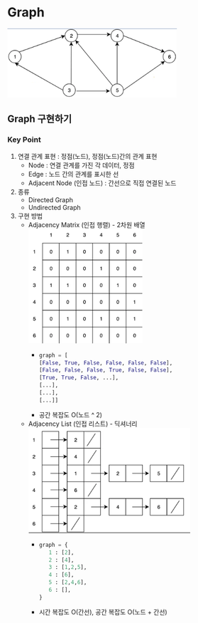 # Graph
![img.png](img_graph.png)
## Graph 구현하기
### Key Point
1. 연결 관계 표현 : 정점(노드), 정점(노드)간의 관계 표현
   - Node : 연결 관계를 가진 각 데이터, 정점
   - Edge : 노드 간의 관계를 표시한 선
   - Adjacent Node (인접 노드) : 간선으로 직접 연결된 노드
2. 종류
   - Directed Graph
   - Undirected Graph
3. 구현 방법
   - Adjacency Matrix (인접 행렬) - 2차원 배열  
      ![img.png](img_adjacency_matrix.png)
     - ```python
       graph = [
       [False, True, False, False, False, False],
       [False, False, False, True, False, False],
       [True, True, False, ...],
       [...],
       [...],
       [...]]
       ```
     - 공간 복잡도 O(노드 ^ 2)
   - Adjacency List (인접 리스트) - 딕셔너리  
      ![img.png](img_graph_adjacency_list.png)
     - ```python
       graph = {
          1 : [2],
          2 : [4],
          3 : [1,2,5],
          4 : [6],
          5 : [2,4,6],
          6 : [],
       }
       ```
     - 시간 복잡도 O(간선), 공간 복잡도 O(노드 + 간선)
   